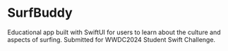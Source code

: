 # SurfBuddy
Educational app built with SwiftUI for users to learn about the culture and aspects of surfing. Submitted for WWDC2024 Student Swift Challenge. 

